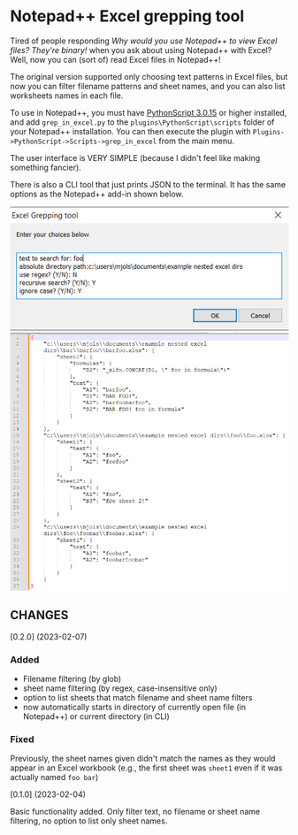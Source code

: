 # Notepad++ Excel grepping tool
Tired of people responding *Why would you use Notepad++ to view Excel files? They're binary!* when you ask about using Notepad++ with Excel? Well, now you can (sort of) read Excel files in Notepad++!

The original version supported only choosing text patterns in Excel files, but now you can filter filename patterns and sheet names, and you can also list worksheets names in each file.

To use in Notepad++, you must have [PythonScript 3.0.15](https://github.com/bruderstein/PythonScript/releases/tag/v3.0.15) or higher installed, and add `grep_in_excel.py` to the `plugins\PythonScript\scripts` folder of your Notepad++ installation. You can then execute the plugin with `Plugins->PythonScript->Scripts->grep_in_excel` from the main menu.

The user interface is VERY SIMPLE (because I didn't feel like making something fancier).

There is also a CLI tool that just prints JSON to the terminal. It has the same options as the Notepad++ add-in shown below.

![user interface of excel grepping tool](/UI%20example.PNG)
![example of results from successful grep](/results%20example.PNG)

## CHANGES ##

[0.2.0] (2023-02-07)

### Added

- Filename filtering (by glob)
- sheet name filtering (by regex, case-insensitive only)
- option to list sheets that match filename and sheet name filters
- now automatically starts in directory of currently open file (in Notepad++) or current directory (in CLI)

### Fixed

Previously, the sheet names given didn't match the names as they would appear in an Excel workbook (e.g., the first sheet was `sheet1` even if it was actually named `foo bar`)

[0.1.0] (2023-02-04)

Basic functionality added. Only filter text, no filename or sheet name filtering, no option to list only sheet names.